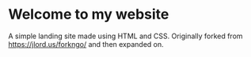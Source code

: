 # Welcome to my website 
A simple landing site made using HTML and CSS. Originally forked from https://jlord.us/forkngo/ and then expanded on. 
